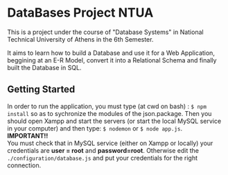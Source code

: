 # DataBases Project NTUA

  This is a project under the course of "Database Systems" in National Technical University of Athens in the 6th Semester.
  
  It aims to learn how to build a Database and use it for a Web Application, beggining at an E-R Model, convert it into a Relational Schema and finally built the Database in SQL.
  
  ## Getting Started
  In order to run the application, you must type (at cwd on bash) : `$ npm install` so as to sychronize the modules of the json.package.
  Then you should open Xampp and start the servers (or start the local MySQL service in your computer) and then type: `$ nodemon` or  `$ node app.js`. </br>
  **IMPORTANT!!** \
    You must check that in MySQL service (either on Xampp or locally) your credentials are **user = root** and **password=root**. Otherwise edit the `./configuration/database.js` and put your credentials for the right connection.

